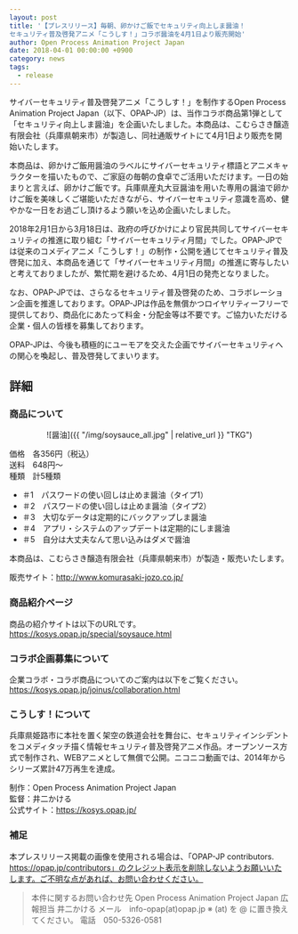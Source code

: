```yaml
---
layout: post
title: '【プレスリリース】毎朝、卵かけご飯でセキュリティ向上しま醤油！
セキュリティ普及啓発アニメ「こうしす！」コラボ醤油を4月1日より販売開始'
author: Open Process Animation Project Japan
date: 2018-04-01 00:00:00 +0900
category: news
tags: 
  - release
---
```


サイバーセキュリティ普及啓発アニメ「こうしす！」を制作するOpen Process Animation Project Japan（以下、OPAP-JP）は、当作コラボ商品第1弾として「セキュリティ向上しま醤油」を企画いたしました。本商品は、こむらさき醸造有限会社（兵庫県朝来市）が製造し、同社通販サイトにて4月1日より販売を開始いたします。

本商品は、卵かけご飯用醤油のラベルにサイバーセキュリティ標語とアニメキャラクターを描いたもので、ご家庭の毎朝の食卓でご活用いただけます。一日の始まりと言えば、卵かけご飯です。兵庫県産丸大豆醤油を用いた専用の醤油で卵かけご飯を美味しくご堪能いただきながら、サイバーセキュリティ意識を高め、健やかな一日をお過ごし頂けるよう願いを込め企画いたしました。

2018年2月1日から3月18日は、政府の呼びかけにより官民共同してサイバーセキュリティの推進に取り組む「サイバーセキュリティ月間」でした。OPAP-JPでは従来のコメディアニメ「こうしす！」の制作・公開を通じてセキュリティ普及啓発に加え、本商品を通じて「サイバーセキュリティ月間」の推進に寄与したいと考えておりましたが、繁忙期を避けるため、4月1日の発売となりました。

なお、OPAP-JPでは、さらなるセキュリティ普及啓発のため、コラボレーション企画を推進しております。OPAP-JPは作品を無償かつロイヤリティーフリーで提供しており、商品化にあたって料金・分配金等は不要です。ご協力いただける企業・個人の皆様を募集しております。

OPAP-JPは、今後も積極的にユーモアを交えた企画でサイバーセキュリティへの関心を喚起し、普及啓発してまいります。



## 詳細

### 商品について
<div style="text-align: center;" markdown="1">
![醤油]({{ "/img/soysauce_all.jpg" | relative_url }} "TKG")
</div>

価格　各356円（税込）<br />
送料　648円～ <br />
種類　計5種類 

* ＃1　パスワードの使い回しは止めま醤油（タイプ1）
* ＃2　パスワードの使い回しは止めま醤油（タイプ2）
* ＃3　大切なデータは定期的にバックアップしま醤油
* ＃4　アプリ・システムのアップデートは定期的にしま醤油
* ＃5　自分は大丈夫なんて思い込みはダメで醤油

本商品は、こむらさき醸造有限会社（兵庫県朝来市）が製造・販売いたします。

販売サイト：<http://www.komurasaki-jozo.co.jp/>


### 商品紹介ページ

商品の紹介サイトは以下のURLです。  
<https://kosys.opap.jp/special/soysauce.html>


### コラボ企画募集について

企業コラボ・コラボ商品についてのご案内は以下をご覧ください。  
<https://kosys.opap.jp/joinus/collaboration.html>


### こうしす！について

兵庫県姫路市に本社を置く架空の鉄道会社を舞台に、セキュリティインシデントをコメディタッチ描く情報セキュリティ普及啓発アニメ作品。オープンソース方式で制作され、WEBアニメとして無償で公開。ニコニコ動画では、2014年からシリーズ累計47万再生を達成。

制作：Open Process Animation Project Japan  
監督：井二かける  
公式サイト：<https://kosys.opap.jp/>




### 補足
本プレスリリース掲載の画像を使用される場合は、「OPAP-JP contributors. https://opap.jp/contributors」のクレジット表示を削除しないようお願いいたします。ご不明な点があれば、お問い合わせください。


<blockquote markdown="1">
本件に関するお問い合わせ先  
Open Process Animation Project Japan   
広報担当  井二かける
メール　info-opap(at)opap.jp ※ (at) を @ に置き換えてください。  
電話　050-5326-0581
</blockquote>
